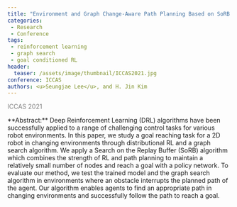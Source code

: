 ```yaml
---
title: "Environment and Graph Change-Aware Path Planning Based on SoRB Algorithm"
categories:
 - Research
 - Conference
tags:
 - reinforcement learning
 - graph search
 - goal conditioned RL
header:
  teaser: /assets/image/thumbnail/ICCAS2021.jpg
conference: ICCAS
authors: <u>Seungjae Lee</u>, and H. Jin Kim
---
```

<p style="color:gray;">ICCAS 2021</p>
**Abstract:** Deep Reinforcement Learning (DRL) algorithms have been successfully applied to a range of challenging control tasks for various robot environments. In this paper, we study a goal reaching task for a 2D robot in changing environments through distributional RL and a graph search algorithm. We apply a Search on the Replay Buffer (SoRB) algorithm which combines the strength of RL and path planning to maintain a relatively small number of nodes and reach a goal with a policy network. To evaluate our method, we test the trained model and the graph search algorithm in environments where an obstacle interrupts the planned path of the agent. Our algorithm enables agents to find an appropriate path in changing environments and successfully follow the path to reach a goal.



